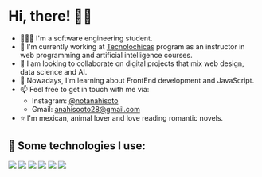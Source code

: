 
# Hi, there! 🙌🏻

- 👩🏻‍💻 I'm a software engineering student.
- 📌 I'm currently working at [Tecnolochicas](https://tecnolochicas.mx/) program as an instructor in web programming and artificial intelligence courses.
- 👯 I am looking to collaborate on digital projects that mix web design, data science and AI.
- 🌱 Nowadays, I'm learning about FrontEnd development and JavaScript. 
- 📫 Feel free to get in touch with me via:
  * Instagram: [@notanahisoto](https://www.instagram.com/notanahisoto/)
  * Gmail: anahisooto28@gmail.com
- ⭐ I'm mexican, animal lover and love reading romantic novels.

## 🎯 Some technologies I use: 
<img src="https://img.shields.io/badge/HTML5-E34F26?style=for-the-badge&logo=html5&logoColor=white" /> <img src="https://img.shields.io/badge/CSS3-1572B6?style=for-the-badge&logo=css3&logoColor=white" /> <img src="https://img.shields.io/badge/JavaScript-323330?style=for-the-badge&logo=javascript&logoColor=F7DF1E" /> <img src="https://img.shields.io/badge/GitHub-100000?style=for-the-badge&logo=github&logoColor=white" /> <img src="https://img.shields.io/badge/Visual_Studio_Code-0078D4?style=for-the-badge&logo=visual%20studio%20code&logoColor=white" /> <img src="https://img.shields.io/badge/Visual%20Studio-5C2D91.svg?style=for-the-badge&logo=visual-studio&logoColor=white" /> 
